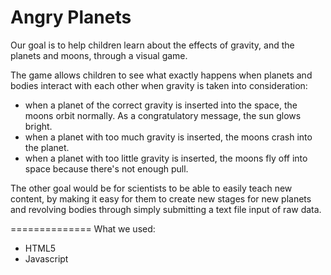 Angry Planets
==============

Our goal is to help children learn about the effects of gravity, and the planets and moons, through a visual game.

The game allows children to see what exactly happens when planets and bodies interact with each other when gravity is taken into consideration:
- when a planet of the correct gravity is inserted into the space, the moons orbit normally. As a congratulatory message, the sun glows bright.
- when a planet with too much gravity is inserted, the moons crash into the planet.
- when a planet with too little gravity is inserted, the moons fly off into space because there's not enough pull.

The other goal would be for scientists to be able to easily teach new content, by making it easy for them to create new stages for new planets and revolving bodies through simply submitting a text file input of raw data.


==============
What we used:
- HTML5
- Javascript

